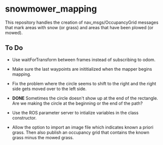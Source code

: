 # snowmower_mapping
This repository handles the creation of nav_msgs/OccupancyGrid messages that mark areas with snow (or grass) and areas that have been plowed (or mowed).

## To Do
* Use waitForTransform between frames instead of subscribing to odom.

* Make sure the last waypoints are inititialized when the mapper begins mapping.

* Fix the problem where the circle seems to shift to the right and the right side gets moved over to the left side.

* **DONE** Sometimes the circle doesn't show up at the end of the rectangle. Are we making the circle at the beginning or the end of the path?

* Use the ROS parameter server to intialize variables in the class constructor.

* Allow the option to import an image file which indicates known a priori grass. Then also publish an occupancy grid that contains the known grass minus the mowed grass.